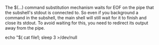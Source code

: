 The $(...) command substitution mechanism waits for EOF on the pipe that the subshell's stdout is connected to. So even if you background a command in the subshell, the main shell will still wait for it to finish and close its stdout. To avoid waiting for this, you need to redirect its output away from the pipe.

echo "$( cat file1; sleep 3 >/dev/null 
